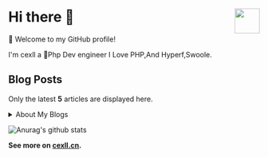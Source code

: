 # Hi there 👋 <img src="https://cdn.jsdelivr.net/gh/sy-records/staticfile@master/images/202007/huaji.gif" align="right" height="50" />


🎉 Welcome to my GitHub profile!

I'm cexll  a 🐳Php Dev engineer I Love PHP,And Hyperf,Swoole.

## Blog Posts

Only the latest **5** articles are displayed here.

<details>
<summary>About My Blogs </summary>
  
  ## My Blogs:
  
  - [Laravel 使用时的一些优化技巧](https://www.cexll.cn/index.php/archives/90/)
  - [Composer 国内加速镜像](https://www.cexll.cn/index.php/archives/77/)
  - [Github上fork项目与源项目同步](https://www.cexll.cn/index.php/archives/25/)
  - [给Git和终端设置代理,让我们自由飞翔](https://www.cexll.cn/index.php/archives/43/)
  - [Nginx突破高并发的性能优化](https://www.cexll.cn/index.php/archives/29/)

</details> 

![Anurag's github stats](https://github-readme-stats.vercel.app/api/?username=cexll&show_icons=true&title_color=fff&icon_color=79ff97&text_color=9f9f9f&bg_color=151515)

**See more on [cexll.cn](https://cexll.cn).**
